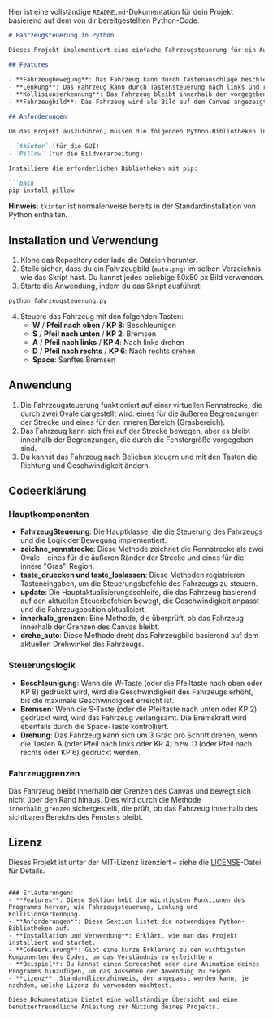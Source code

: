 Hier ist eine vollständige `README.md`-Dokumentation für dein Projekt basierend auf dem von dir bereitgestellten Python-Code:

```markdown
# Fahrzeugsteuerung in Python

Dieses Projekt implementiert eine einfache Fahrzeugsteuerung für ein Auto, das sich auf einer Rennstrecke bewegt. Die Steuerung erfolgt über die Tastatur und ermöglicht es dem Fahrzeug, zu beschleunigen, zu bremsen, zu lenken und sich zu drehen. Die Anwendung ist mit `tkinter` für die Benutzeroberfläche und `Pillow` für die Bildbearbeitung erstellt.

## Features

- **Fahrzeugbewegung**: Das Fahrzeug kann durch Tastenanschläge beschleunigt und abgebremst werden.
- **Lenkung**: Das Fahrzeug kann durch Tastensteuerung nach links und rechts gedreht werden.
- **Kollisionserkennung**: Das Fahrzeug bleibt innerhalb der vorgegebenen Grenzen des Fensters.
- **Fahrzeugbild**: Das Fahrzeug wird als Bild auf dem Canvas angezeigt und rotiert, um der Bewegungsrichtung zu entsprechen.

## Anforderungen

Um das Projekt auszuführen, müssen die folgenden Python-Bibliotheken installiert sein:

- `tkinter` (für die GUI)
- `Pillow` (für die Bildverarbeitung)

Installiere die erforderlichen Bibliotheken mit pip:

```bash
pip install pillow
```

**Hinweis**: `tkinter` ist normalerweise bereits in der Standardinstallation von Python enthalten.

## Installation und Verwendung

1. Klone das Repository oder lade die Dateien herunter.
2. Stelle sicher, dass du ein Fahrzeugbild (`auto.png`) im selben Verzeichnis wie das Skript hast. Du kannst jedes beliebige 50x50 px Bild verwenden.
3. Starte die Anwendung, indem du das Skript ausführst:

```bash
python fahrzeugsteuerung.py
```

4. Steuere das Fahrzeug mit den folgenden Tasten:
   - **W** / **Pfeil nach oben** / **KP 8**: Beschleunigen
   - **S** / **Pfeil nach unten** / **KP 2**: Bremsen
   - **A** / **Pfeil nach links** / **KP 4**: Nach links drehen
   - **D** / **Pfeil nach rechts** / **KP 6**: Nach rechts drehen
   - **Space**: Sanftes Bremsen

## Anwendung

1. Die Fahrzeugsteuerung funktioniert auf einer virtuellen Rennstrecke, die durch zwei Ovale dargestellt wird: eines für die äußeren Begrenzungen der Strecke und eines für den inneren Bereich (Grasbereich).
2. Das Fahrzeug kann sich frei auf der Strecke bewegen, aber es bleibt innerhalb der Begrenzungen, die durch die Fenstergröße vorgegeben sind.
3. Du kannst das Fahrzeug nach Belieben steuern und mit den Tasten die Richtung und Geschwindigkeit ändern.

## Codeerklärung

### Hauptkomponenten

- **FahrzeugSteuerung**: Die Hauptklasse, die die Steuerung des Fahrzeugs und die Logik der Bewegung implementiert.
- **zeichne_rennstrecke**: Diese Methode zeichnet die Rennstrecke als zwei Ovale – eines für die äußeren Ränder der Strecke und eines für die innere "Gras"-Region.
- **taste_druecken und taste_loslassen**: Diese Methoden registrieren Tasteneingaben, um die Steuerungsbefehle des Fahrzeugs zu steuern.
- **update**: Die Hauptaktualisierungsschleife, die das Fahrzeug basierend auf den aktuellen Steuerbefehlen bewegt, die Geschwindigkeit anpasst und die Fahrzeugposition aktualisiert.
- **innerhalb_grenzen**: Eine Methode, die überprüft, ob das Fahrzeug innerhalb der Grenzen des Canvas bleibt.
- **drehe_auto**: Diese Methode dreht das Fahrzeugbild basierend auf dem aktuellen Drehwinkel des Fahrzeugs.

### Steuerungslogik

- **Beschleunigung**: Wenn die W-Taste (oder die Pfeiltaste nach oben oder KP 8) gedrückt wird, wird die Geschwindigkeit des Fahrzeugs erhöht, bis die maximale Geschwindigkeit erreicht ist.
- **Bremsen**: Wenn die S-Taste (oder die Pfeiltaste nach unten oder KP 2) gedrückt wird, wird das Fahrzeug verlangsamt. Die Bremskraft wird ebenfalls durch die Space-Taste kontrolliert.
- **Drehung**: Das Fahrzeug kann sich um 3 Grad pro Schritt drehen, wenn die Tasten A (oder Pfeil nach links oder KP 4) bzw. D (oder Pfeil nach rechts oder KP 6) gedrückt werden.

### Fahrzeuggrenzen

Das Fahrzeug bleibt innerhalb der Grenzen des Canvas und bewegt sich nicht über den Rand hinaus. Dies wird durch die Methode `innerhalb_grenzen` sichergestellt, die prüft, ob das Fahrzeug innerhalb des sichtbaren Bereichs des Fensters bleibt.

## Lizenz

Dieses Projekt ist unter der MIT-Lizenz lizenziert – siehe die [LICENSE](LICENSE)-Datei für Details.
```

### Erläuterungen:
- **Features**: Diese Sektion hebt die wichtigsten Funktionen des Programms hervor, wie Fahrzeugsteuerung, Lenkung und Kollisionserkennung.
- **Anforderungen**: Diese Sektion listet die notwendigen Python-Bibliotheken auf.
- **Installation und Verwendung**: Erklärt, wie man das Projekt installiert und startet.
- **Codeerklärung**: Gibt eine kurze Erklärung zu den wichtigsten Komponenten des Codes, um das Verständnis zu erleichtern.
- **Beispiel**: Du kannst einen Screenshot oder eine Animation deines Programms hinzufügen, um das Aussehen der Anwendung zu zeigen.
- **Lizenz**: Standardlizenzhinweis, der angepasst werden kann, je nachdem, welche Lizenz du verwenden möchtest.

Diese Dokumentation bietet eine vollständige Übersicht und eine benutzerfreundliche Anleitung zur Nutzung deines Projekts.
